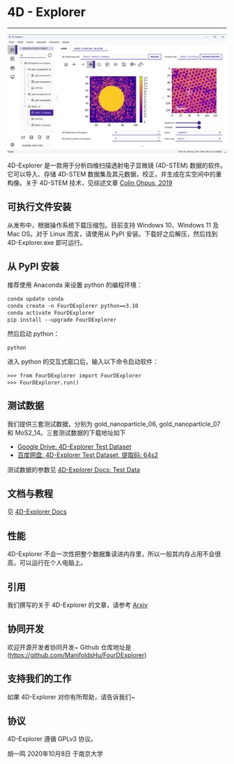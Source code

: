 # 4D - Explorer
-----------

![4D-Explorer](/docs/fig/View4DSTEM_MoS2.png)

4D-Explorer 是一款用于分析四维扫描透射电子显微镜 (4D-STEM) 数据的软件。它可以导入、存储 4D-STEM 数据集及其元数据，校正，并生成在实空间中的重构像。关于 4D-STEM 技术，见综述文章 [Colin Ohpus, 2019](https://www.cambridge.org/core/journals/microscopy-and-microanalysis/article/fourdimensional-scanning-transmission-electron-microscopy-4dstem-from-scanning-nanodiffraction-to-ptychography-and-beyond/A7E922A2C5BFD7FD3F208C537B872B7A)

## 可执行文件安装

从发布中，根据操作系统下载压缩包。目前支持 Windows 10、Windows 11 及 Mac OS。对于 Linux 而言，请使用从 PyPI 安装。下载好之后解压，然后找到 4D-Explorer.exe 即可运行。

## 从 PyPI 安装

推荐使用 Anaconda 来设置 python 的编程环境：

```
conda update conda
conda create -n FourDExplorer python==3.10
conda activate FourDExplorer
pip install --upgrade FourDExplorer
```

然后启动 python：
```
python
```

进入 python 的交互式窗口后，输入以下命令启动软件：
```
>>> from FourDExplorer import FourDExplorer
>>> FourDExplorer.run()
```

## 测试数据 

我们提供三套测试数据，分别为 gold_nanoparticle_06, gold_nanoparticle_07 和 MoS2_14。三套测试数据的下载地址如下
- [Google Drive: 4D-Explorer Test Dataset](https://drive.google.com/drive/folders/1WaYyQNulZCERJQuW2GMvka0N5DNRpCFz?usp=sharing)
- [百度网盘: 4D-Explorer Test Dataset, 提取码: 64s2](https://pan.baidu.com/s/16G6rZUK95fogkg_GFg14hQ?pwd=64s2)

测试数据的参数见 [4D-Explorer Docs: Test Data](https://fourdexplorer.readthedocs.io/en/latest/test_dataset.html)

## 文档与教程

见 [4D-Explorer Docs](https://fourdexplorer.readthedocs.io/en/latest/index.html)

## 性能 

4D-Explorer 不会一次性把整个数据集读进内存里，所以一般其内存占用不会很高，可以运行在个人电脑上。

## 引用

我们撰写的关于 4D-Explorer 的文章，请参考 [Arxiv](https://arxiv.org/abs/2306.08365)

## 协同开发

欢迎开源开发者协同开发~ Github 仓库地址是 (https://github.com/ManifoldsHu/FourDExplorer)

## 支持我们的工作

如果 4D-Explorer 对你有所帮助，请告诉我们~

## 协议

4D-Explorer 遵循 GPLv3 协议。

胡一鸣
2020年10月8日
于南京大学

